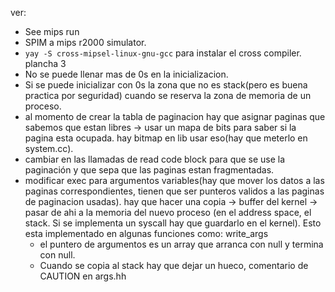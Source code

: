 ver:
- See mips run
- SPIM a mips r2000 simulator.
- `yay -S cross-mipsel-linux-gnu-gcc` para instalar el cross compiler.
plancha 3
- No se puede llenar mas de 0s en la inicializacion.
- Si se puede inicializar con 0s la zona que no es stack(pero es buena practica por seguridad) cuando se reserva la zona de memoria de un proceso.
- al momento de crear la tabla de paginacion hay que asignar paginas que sabemos que estan libres -> usar un mapa de bits para saber si la pagina esta ocupada. hay bitmap en lib usar eso(hay que meterlo en system.cc).
- cambiar en las llamadas de read code block para que se use la paginación y que sepa que las paginas estan fragmentadas.
- modificar exec para argumentos variables(hay que mover los datos a las paginas correspondientes, tienen que ser punteros validos a las paginas de paginacion usadas). hay que hacer una copia -> buffer del kernel -> pasar de ahi a la memoria del nuevo proceso (en el address space, el stack. Si se implementa un syscall hay que guardarlo en el kernel). Esto esta implementado en algunas funciones como: write_args
	- el puntero de argumentos es un array que arranca con null y termina con null. 
	- Cuando se copia al stack hay que dejar un hueco, comentario de CAUTION en args.hh

